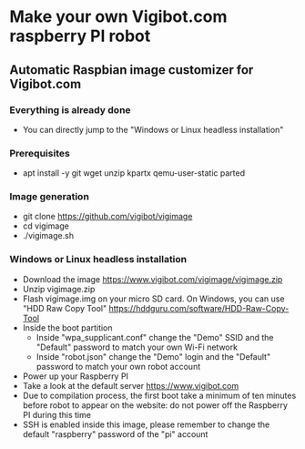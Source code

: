 # Make your own Vigibot.com raspberry PI robot

## Automatic Raspbian image customizer for Vigibot.com

### Everything is already done

- You can directly jump to the "Windows or Linux headless installation"

### Prerequisites

- apt install -y git wget unzip kpartx qemu-user-static parted

### Image generation

- git clone https://github.com/vigibot/vigimage
- cd vigimage
- ./vigimage.sh

### Windows or Linux headless installation

- Download the image https://www.vigibot.com/vigimage/vigimage.zip
- Unzip vigimage.zip
- Flash vigimage.img on your micro SD card. On Windows, you can use "HDD Raw Copy Tool" https://hddguru.com/software/HDD-Raw-Copy-Tool
- Inside the boot partition
  - Inside "wpa_supplicant.conf" change the "Demo" SSID and the "Default" password to match your own Wi-Fi network
  - Inside "robot.json" change the "Demo" login and the "Default" password to match your own robot account
- Power up your Raspberry PI
- Take a look at the default server https://www.vigibot.com
- Due to compilation process, the first boot take a minimum of ten minutes before robot to appear on the website: do not power off the Raspberry PI during this time
- SSH is enabled inside this image, please remember to change the default "raspberry" password of the "pi" account
